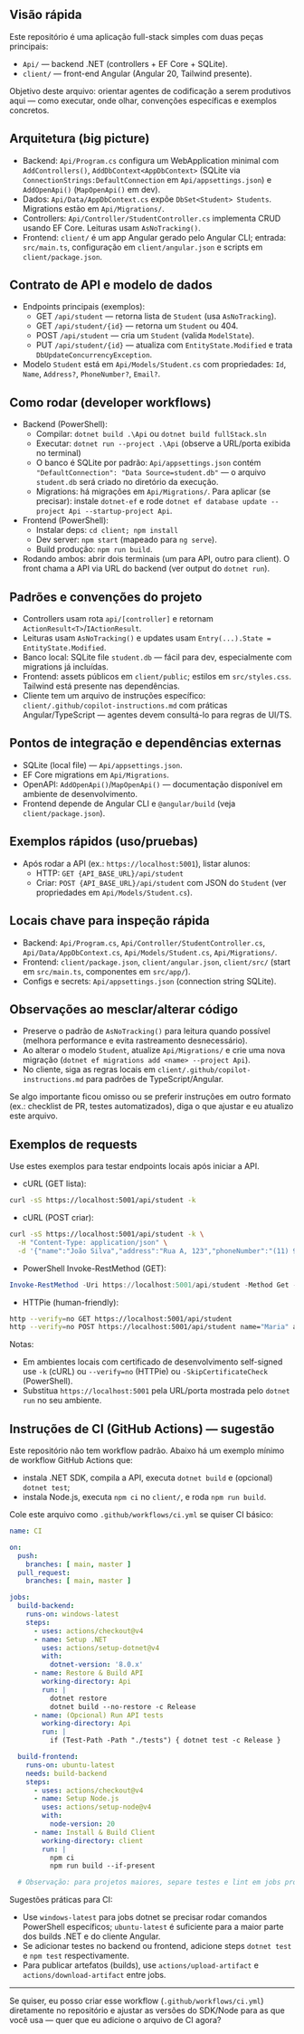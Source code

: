 ## Visão rápida

Este repositório é uma aplicação full-stack simples com duas peças principais:
- `Api/` — backend .NET (controllers + EF Core + SQLite).
- `client/` — front-end Angular (Angular 20, Tailwind presente).

Objetivo deste arquivo: orientar agentes de codificação a serem produtivos aqui — como executar, onde olhar, convenções específicas e exemplos concretos.

## Arquitetura (big picture)
- Backend: `Api/Program.cs` configura um WebApplication minimal com `AddControllers()`, `AddDbContext<AppDbContext>` (SQLite via `ConnectionStrings:DefaultConnection` em `Api/appsettings.json`) e `AddOpenApi()` (`MapOpenApi()` em dev).
- Dados: `Api/Data/AppDbContext.cs` expõe `DbSet<Student> Students`. Migrations estão em `Api/Migrations/`.
- Controllers: `Api/Controller/StudentController.cs` implementa CRUD usando EF Core. Leituras usam `AsNoTracking()`.
- Frontend: `client/` é um app Angular gerado pelo Angular CLI; entrada: `src/main.ts`, configuração em `client/angular.json` e scripts em `client/package.json`.

## Contrato de API e modelo de dados
- Endpoints principais (exemplos):
  - GET  `/api/student` — retorna lista de `Student` (usa `AsNoTracking`).
  - GET  `/api/student/{id}` — retorna um `Student` ou 404.
  - POST `/api/student` — cria um `Student` (valida `ModelState`).
  - PUT  `/api/student/{id}` — atualiza com `EntityState.Modified` e trata `DbUpdateConcurrencyException`.
- Modelo `Student` está em `Api/Models/Student.cs` com propriedades: `Id`, `Name`, `Address?`, `PhoneNumber?`, `Email?`.

## Como rodar (developer workflows)
- Backend (PowerShell):
  - Compilar: `dotnet build .\Api` ou `dotnet build fullStack.sln`
  - Executar: `dotnet run --project .\Api` (observe a URL/porta exibida no terminal)
  - O banco é SQLite por padrão: `Api/appsettings.json` contém `"DefaultConnection": "Data Source=student.db"` — o arquivo `student.db` será criado no diretório da execução.
  - Migrations: há migrações em `Api/Migrations/`. Para aplicar (se precisar): instale `dotnet-ef` e rode `dotnet ef database update --project Api --startup-project Api`.
- Frontend (PowerShell):
  - Instalar deps: `cd client; npm install`
  - Dev server: `npm start` (mapeado para `ng serve`).
  - Build produção: `npm run build`.
- Rodando ambos: abrir dois terminais (um para API, outro para client). O front chama a API via URL do backend (ver output do `dotnet run`).

## Padrões e convenções do projeto
- Controllers usam rota `api/[controller]` e retornam `ActionResult<T>`/`IActionResult`.
- Leituras usam `AsNoTracking()` e updates usam `Entry(...).State = EntityState.Modified`.
- Banco local: SQLite file `student.db` — fácil para dev, especialmente com migrations já incluídas.
- Frontend: assets públicos em `client/public`; estilos em `src/styles.css`. Tailwind está presente nas dependências.
- Cliente tem um arquivo de instruções específico: `client/.github/copilot-instructions.md` com práticas Angular/TypeScript — agentes devem consultá-lo para regras de UI/TS.

## Pontos de integração e dependências externas
- SQLite (local file) — `Api/appsettings.json`.
- EF Core migrations em `Api/Migrations`.
- OpenAPI: `AddOpenApi()`/`MapOpenApi()` — documentação disponível em ambiente de desenvolvimento.
- Frontend depende de Angular CLI e `@angular/build` (veja `client/package.json`).

## Exemplos rápidos (uso/pruebas)
- Após rodar a API (ex.: `https://localhost:5001`), listar alunos:
  - HTTP: `GET {API_BASE_URL}/api/student`
  - Criar: `POST {API_BASE_URL}/api/student` com JSON do `Student` (ver propriedades em `Api/Models/Student.cs`).

## Locais chave para inspeção rápida
- Backend: `Api/Program.cs`, `Api/Controller/StudentController.cs`, `Api/Data/AppDbContext.cs`, `Api/Models/Student.cs`, `Api/Migrations/`.
- Frontend: `client/package.json`, `client/angular.json`, `client/src/` (start em `src/main.ts`, componentes em `src/app/`).
- Configs e secrets: `Api/appsettings.json` (connection string SQLite).

## Observações ao mesclar/alterar código
- Preserve o padrão de `AsNoTracking()` para leitura quando possível (melhora performance e evita rastreamento desnecessário).
- Ao alterar o modelo `Student`, atualize `Api/Migrations/` e crie uma nova migração (`dotnet ef migrations add <name> --project Api`).
- No cliente, siga as regras locais em `client/.github/copilot-instructions.md` para padrões de TypeScript/Angular.

Se algo importante ficou omisso ou se preferir instruções em outro formato (ex.: checklist de PR, testes automatizados), diga o que ajustar e eu atualizo este arquivo.

## Exemplos de requests
Use estes exemplos para testar endpoints locais após iniciar a API.

- cURL (GET lista):

```bash
curl -sS https://localhost:5001/api/student -k
```

- cURL (POST criar):

```bash
curl -sS https://localhost:5001/api/student -k \
  -H "Content-Type: application/json" \
  -d '{"name":"João Silva","address":"Rua A, 123","phoneNumber":"(11) 99999-9999","email":"joao@example.com"}'
```

- PowerShell Invoke-RestMethod (GET):

```powershell
Invoke-RestMethod -Uri https://localhost:5001/api/student -Method Get -SkipCertificateCheck
```

- HTTPie (human-friendly):

```bash
http --verify=no GET https://localhost:5001/api/student
http --verify=no POST https://localhost:5001/api/student name="Maria" address="Rua B" phoneNumber="123" email="maria@example.com"
```

Notas:
- Em ambientes locais com certificado de desenvolvimento self-signed use `-k` (cURL) ou `--verify=no` (HTTPie) ou `-SkipCertificateCheck` (PowerShell).
- Substitua `https://localhost:5001` pela URL/porta mostrada pelo `dotnet run` no seu ambiente.

## Instruções de CI (GitHub Actions) — sugestão
Este repositório não tem workflow padrão. Abaixo há um exemplo mínimo de workflow GitHub Actions que:
- instala .NET SDK, compila a API, executa `dotnet build` e (opcional) `dotnet test`;
- instala Node.js, executa `npm ci` no `client/`, e roda `npm run build`.

Cole este arquivo como `.github/workflows/ci.yml` se quiser CI básico:

```yaml
name: CI

on:
  push:
    branches: [ main, master ]
  pull_request:
    branches: [ main, master ]

jobs:
  build-backend:
    runs-on: windows-latest
    steps:
      - uses: actions/checkout@v4
      - name: Setup .NET
        uses: actions/setup-dotnet@v4
        with:
          dotnet-version: '8.0.x'
      - name: Restore & Build API
        working-directory: Api
        run: |
          dotnet restore
          dotnet build --no-restore -c Release
      - name: (Opcional) Run API tests
        working-directory: Api
        run: |
          if (Test-Path -Path "./tests") { dotnet test -c Release }

  build-frontend:
    runs-on: ubuntu-latest
    needs: build-backend
    steps:
      - uses: actions/checkout@v4
      - name: Setup Node.js
        uses: actions/setup-node@v4
        with:
          node-version: 20
      - name: Install & Build Client
        working-directory: client
        run: |
          npm ci
          npm run build --if-present

  # Observação: para projetos maiores, separe testes e lint em jobs próprios
```

Sugestões práticas para CI:
- Use `windows-latest` para jobs dotnet se precisar rodar comandos PowerShell específicos; `ubuntu-latest` é suficiente para a maior parte dos builds .NET e do cliente Angular.
- Se adicionar testes no backend ou frontend, adicione steps `dotnet test` e `npm test` respectivamente.
- Para publicar artefatos (builds), use `actions/upload-artifact` e `actions/download-artifact` entre jobs.

---

Se quiser, eu posso criar esse workflow (`.github/workflows/ci.yml`) diretamente no repositório e ajustar as versões do SDK/Node para as que você usa — quer que eu adicione o arquivo de CI agora?

